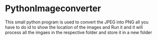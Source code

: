 # PythonImageconverter
This small python program is used to convert the JPEG into PNG
all you have to do id to show the location of the images and Run it
and it will process all the imgaes in the respective folder and store it in a new folder
